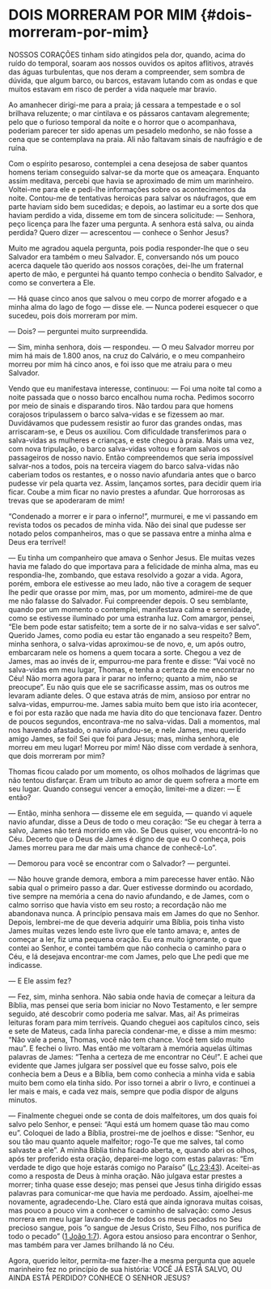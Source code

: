 # DOIS MORRERAM POR MIM {#dois-morreram-por-mim}

NOSSOS CORAÇÕES tinham sido atingidos pela dor, quando, acima do ruído do temporal, soaram aos nossos ouvidos os apitos aflitivos, através das águas turbulentas, que nos deram a compreender, sem sombra de dúvida, que algum barco, ou barcos, estavam lutando com as ondas e que muitos estavam em risco de perder a vida naquele mar bravio.

Ao amanhecer dirigi-me para a praia; já cessara a tempestade e o sol brilhava reluzente; o mar cintilava e os pássaros cantavam alegremente; pelo que o furioso temporal da noite e o horror que o acompanhava, poderiam parecer ter sido apenas um pesadelo medonho, se não fosse a cena que se contemplava na praia. Ali não faltavam sinais de naufrágio e de ruína.

Com o espírito pesaroso, contemplei a cena desejosa de saber quantos homens teriam conseguido salvar-se da morte que os ameaçara. Enquanto assim meditava, percebi que havia se aproximado de mim um marinheiro. Voltei-me para ele e pedi-lhe informações sobre os acontecimentos da noite. Contou-me de tentativas heroicas para salvar os náufragos, que em parte haviam sido bem sucedidas; e depois, ao lastimar eu a sorte dos que haviam perdido a vida, disseme em tom de sincera solicitude: — Senhora, peço licença para lhe fazer uma pergunta. A senhora está salva, ou ainda perdida? Quero dizer — acrescentou — conhece o Senhor Jesus?

Muito me agradou aquela pergunta, pois podia responder-lhe que o seu Salvador era também o meu Salvador. E, conversando nós um pouco acerca daquele tão querido aos nossos corações, dei-lhe um fraternal aperto de mão, e perguntei há quanto tempo conhecia o bendito Salvador, e como se convertera a Ele.

— Há quase cinco anos que salvou o meu corpo de morrer afogado e a minha alma do lago de fogo — disse ele. — Nunca poderei esquecer o que sucedeu, pois dois morreram por mim.

— Dois? — perguntei muito surpreendida.

— Sim, minha senhora, dois — respondeu. — O meu Salvador morreu por mim há mais de 1.800 anos, na cruz do Calvário, e o meu companheiro morreu por mim há cinco anos, e foi isso que me atraiu para o meu Salvador.

Vendo que eu manifestava interesse, continuou: — Foi uma noite tal como a noite passada que o nosso barco encalhou numa rocha. Pedimos socorro por meio de sinais e disparando tiros. Não tardou para que homens corajosos tripulassem o barco salva-vidas e se fizessem ao mar. Duvidávamos que pudessem resistir ao furor das grandes ondas, mas arriscaram-se, e Deus os auxiliou. Com dificuldade transferimos para o salva-vidas as mulheres e crianças, e este chegou à praia. Mais uma vez, com nova tripulação, o barco salva-vidas voltou e foram salvos os passageiros de nosso navio. Então compreendemos que seria impossível salvar-nos a todos, pois na terceira viagem do barco salva-vidas não caberiam todos os restantes, e o nosso navio afundaria antes que o barco pudesse vir pela quarta vez. Assim, lançamos sortes, para decidir quem iria ficar. Coube a mim ficar no navio prestes a afundar. Que horrorosas as trevas que se apoderaram de mim!

“Condenado a morrer e ir para o inferno!”, murmurei, e me vi passando em revista todos os pecados de minha vida. Não dei sinal que pudesse ser notado pelos companheiros, mas o que se passava entre a minha alma e Deus era terrível!

— Eu tinha um companheiro que amava o Senhor Jesus. Ele muitas vezes havia me falado do que importava para a felicidade de minha alma, mas eu respondia-lhe, zombando, que estava resolvido a gozar a vida. Agora, porém, embora ele estivesse ao meu lado, não tive a coragem de sequer lhe pedir que orasse por mim, mas, por um momento, admirei-me de que me não falasse do Salvador. Fui compreender depois. O seu semblante, quando por um momento o contemplei, manifestava calma e serenidade, como se estivesse iluminado por uma estranha luz. Com amargor, pensei, “Ele bem pode estar satisfeito; tem a sorte de ir no salva-vidas e ser salvo”. Querido James, como podia eu estar tão enganado a seu respeito? Bem, minha senhora, o salva-vidas aproximou-se de novo, e, um após outro, embarcaram nele os homens a quem tocara a sorte. Chegou a vez de James, mas ao invés de ir, empurrou-me para frente e disse: “Vai você no salva-vidas em meu lugar, Thomas, e tenha a certeza de me encontrar no Céu! Não morra agora para ir parar no inferno; quanto a mim, não se preocupe”. Eu não quis que ele se sacrificasse assim, mas os outros me levaram adiante deles. O que estava atrás de mim, ansioso por entrar no salva-vidas, empurrou-me. James sabia muito bem que isto iria acontecer, e foi por esta razão que nada me havia dito do que tencionava fazer. Dentro de poucos segundos, encontrava-me no salva-vidas. Dali a momentos, mal nos havendo afastado, o navio afundou-se, e nele James, meu querido amigo James, se foi! Sei que foi para Jesus; mas, minha senhora, ele morreu em meu lugar! Morreu por mim! Não disse com verdade à senhora, que dois morreram por mim?

Thomas ficou calado por um momento, os olhos molhados de lágrimas que não tentou disfarçar. Eram um tributo ao amor de quem sofrera a morte em seu lugar. Quando consegui vencer a emoção, limitei-me a dizer: — E então?

— Então, minha senhora — disseme ele em seguida, — quando vi aquele navio afundar, disse a Deus de todo o meu coração: “Se eu chegar à terra a salvo, James não terá morrido em vão. Se Deus quiser, vou encontrá-lo no Céu. Decerto que o Deus de James é digno de que eu O conheça, pois James morreu para me dar mais uma chance de conhecê-Lo”.

— Demorou para você se encontrar com o Salvador? — perguntei.

— Não houve grande demora, embora a mim parecesse haver então. Não sabia qual o primeiro passo a dar. Quer estivesse dormindo ou acordado, tive sempre na memória a cena do navio afundando, e de James, com o calmo sorriso que havia visto em seu rosto; a recordação não me abandonava nunca. A princípio pensava mais em James do que no Senhor. Depois, lembrei-me de que deveria adquirir uma Bíblia, pois tinha visto James muitas vezes lendo este livro que ele tanto amava; e, antes de começar a ler, fiz uma pequena oração. Eu era muito ignorante, o que contei ao Senhor, e contei também que não conhecia o caminho para o Céu, e lá desejava encontrar-me com James, pelo que Lhe pedi que me indicasse.

— E Ele assim fez?

— Fez, sim, minha senhora. Não sabia onde havia de começar a leitura da Bíblia, mas pensei que seria bom iniciar no Novo Testamento, e ler sempre seguido, até descobrir como poderia me salvar. Mas, ai! As primeiras leituras foram para mim terríveis. Quando cheguei aos capítulos cinco, seis e sete de Mateus, cada linha parecia condenar-me, e disse a mim mesmo: “Não vale a pena, Thomas, você não tem chance. Você tem sido muito mau”. E fechei o livro. Mas então me voltaram à memória aquelas últimas palavras de James: “Tenha a certeza de me encontrar no Céu!”. E achei que evidente que James julgara ser possível que eu fosse salvo, pois ele conhecia bem a Deus e a Bíblia, bem como conhecia a minha vida e sabia muito bem como ela tinha sido. Por isso tornei a abrir o livro, e continuei a ler mais e mais, e cada vez mais, sempre que podia dispor de alguns minutos.

— Finalmente cheguei onde se conta de dois malfeitores, um dos quais foi salvo pelo Senhor, e pensei: “Aqui está um homem quase tão mau como eu”. Coloquei de lado a Bíblia, prostrei-me de joelhos e disse: “Senhor, eu sou tão mau quanto aquele malfeitor; rogo-Te que me salves, tal como salvaste a ele”. A minha Bíblia tinha ficado aberta, e, quando abri os olhos, após ter proferido esta oração, deparei-me logo com estas palavras: “Em verdade te digo que hoje estarás comigo no Paraíso” ([Lc 23:43](http://bibliaonline.com.br/acf/lc/23/43)). Aceitei-as como a resposta de Deus à minha oração. Não julgava estar prestes a morrer; tinha quase esse desejo; mas pensei que Jesus tinha dirigido essas palavras para comunicar-me que havia me perdoado. Assim, ajoelhei-me novamente, agradecendo-Lhe. Claro está que ainda ignorava muitas coisas, mas pouco a pouco vim a conhecer o caminho de salvação: como Jesus morrera em meu lugar lavando-me de todos os meus pecados no Seu precioso sangue, pois “o sangue de Jesus Cristo, Seu Filho, nos purifica de todo o pecado” ([1 João 1:7](http://bibliaonline.com.br/acf/1jo/1/7)). Agora estou ansioso para encontrar o Senhor, mas também para ver James brilhando lá no Céu.

Agora, querido leitor, permita-me fazer-lhe a mesma pergunta que aquele marinheiro fez no princípio de sua história: VOCÊ JÁ ESTÁ SALVO, OU AINDA ESTÁ PERDIDO? CONHECE O SENHOR JESUS?